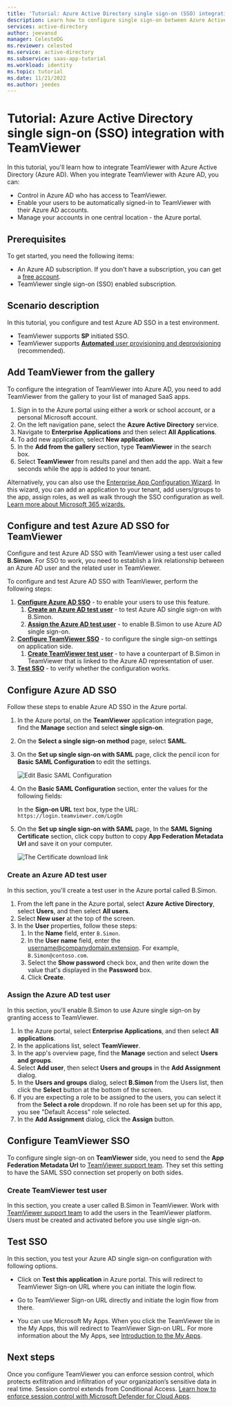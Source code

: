 ```yaml
---
title: 'Tutorial: Azure Active Directory single sign-on (SSO) integration with TeamViewer'
description: Learn how to configure single sign-on between Azure Active Directory and TeamViewer.
services: active-directory
author: jeevansd
manager: CelesteDG
ms.reviewer: celested
ms.service: active-directory
ms.subservice: saas-app-tutorial
ms.workload: identity
ms.topic: tutorial
ms.date: 11/21/2022
ms.author: jeedes
---
```


# Tutorial: Azure Active Directory single sign-on (SSO) integration with TeamViewer

In this tutorial, you'll learn how to integrate TeamViewer with Azure Active Directory (Azure AD). When you integrate TeamViewer with Azure AD, you can:

* Control in Azure AD who has access to TeamViewer.
* Enable your users to be automatically signed-in to TeamViewer with their Azure AD accounts.
* Manage your accounts in one central location - the Azure portal.

## Prerequisites

To get started, you need the following items:

* An Azure AD subscription. If you don't have a subscription, you can get a [free account](https://azure.microsoft.com/free/).
* TeamViewer single sign-on (SSO) enabled subscription.

## Scenario description

In this tutorial, you configure and test Azure AD SSO in a test environment.

* TeamViewer supports **SP** initiated SSO.
* TeamViewer supports [**Automated** user provisioning and deprovisioning](teamviewer-provisioning-tutorial.md) (recommended).

## Add TeamViewer from the gallery

To configure the integration of TeamViewer into Azure AD, you need to add TeamViewer from the gallery to your list of managed SaaS apps.

1. Sign in to the Azure portal using either a work or school account, or a personal Microsoft account.
1. On the left navigation pane, select the **Azure Active Directory** service.
1. Navigate to **Enterprise Applications** and then select **All Applications**.
1. To add new application, select **New application**.
1. In the **Add from the gallery** section, type **TeamViewer** in the search box.
1. Select **TeamViewer** from results panel and then add the app. Wait a few seconds while the app is added to your tenant.

 Alternatively, you can also use the [Enterprise App Configuration Wizard](https://portal.office.com/AdminPortal/home?Q=Docs#/azureadappintegration). In this wizard, you can add an application to your tenant, add users/groups to the app, assign roles, as well as walk through the SSO configuration as well. [Learn more about Microsoft 365 wizards.](/microsoft-365/admin/misc/azure-ad-setup-guides)

## Configure and test Azure AD SSO for TeamViewer

Configure and test Azure AD SSO with TeamViewer using a test user called **B.Simon**. For SSO to work, you need to establish a link relationship between an Azure AD user and the related user in TeamViewer.

To configure and test Azure AD SSO with TeamViewer, perform the following steps:

1. **[Configure Azure AD SSO](#configure-azure-ad-sso)** - to enable your users to use this feature.
    1. **[Create an Azure AD test user](#create-an-azure-ad-test-user)** - to test Azure AD single sign-on with B.Simon.
    1. **[Assign the Azure AD test user](#assign-the-azure-ad-test-user)** - to enable B.Simon to use Azure AD single sign-on.
1. **[Configure TeamViewer SSO](#configure-teamviewer-sso)** - to configure the single sign-on settings on application side.
    1. **[Create TeamViewer test user](#create-teamviewer-test-user)** - to have a counterpart of B.Simon in TeamViewer that is linked to the Azure AD representation of user.
1. **[Test SSO](#test-sso)** - to verify whether the configuration works.

## Configure Azure AD SSO

Follow these steps to enable Azure AD SSO in the Azure portal.

1. In the Azure portal, on the **TeamViewer** application integration page, find the **Manage** section and select **single sign-on**.
1. On the **Select a single sign-on method** page, select **SAML**.
1. On the **Set up single sign-on with SAML** page, click the pencil icon for **Basic SAML Configuration** to edit the settings.

   ![Edit Basic SAML Configuration](common/edit-urls.png)

1. On the **Basic SAML Configuration** section, enter the values for the following fields:

    In the **Sign-on URL** text box, type the URL: `https://login.teamviewer.com/LogOn`

1. On the **Set up single sign-on with SAML** page, In the **SAML Signing Certificate** section, click copy button to copy **App Federation Metadata Url** and save it on your computer.

	![The Certificate download link](common/copy-metadataurl.png)

### Create an Azure AD test user

In this section, you'll create a test user in the Azure portal called B.Simon.

1. From the left pane in the Azure portal, select **Azure Active Directory**, select **Users**, and then select **All users**.
1. Select **New user** at the top of the screen.
1. In the **User** properties, follow these steps:
   1. In the **Name** field, enter `B.Simon`.  
   1. In the **User name** field, enter the username@companydomain.extension. For example, `B.Simon@contoso.com`.
   1. Select the **Show password** check box, and then write down the value that's displayed in the **Password** box.
   1. Click **Create**.

### Assign the Azure AD test user

In this section, you'll enable B.Simon to use Azure single sign-on by granting access to TeamViewer.

1. In the Azure portal, select **Enterprise Applications**, and then select **All applications**.
1. In the applications list, select **TeamViewer**.
1. In the app's overview page, find the **Manage** section and select **Users and groups**.
1. Select **Add user**, then select **Users and groups** in the **Add Assignment** dialog.
1. In the **Users and groups** dialog, select **B.Simon** from the Users list, then click the **Select** button at the bottom of the screen.
1. If you are expecting a role to be assigned to the users, you can select it from the **Select a role** dropdown. If no role has been set up for this app, you see "Default Access" role selected.
1. In the **Add Assignment** dialog, click the **Assign** button.

## Configure TeamViewer SSO

To configure single sign-on on **TeamViewer** side, you need to send the **App Federation Metadata Url** to [TeamViewer support team](https://community.teamviewer.com/). They set this setting to have the SAML SSO connection set properly on both sides.

### Create TeamViewer test user

In this section, you create a user called B.Simon in TeamViewer. Work with [TeamViewer support team](https://community.teamviewer.com/) to add the users in the TeamViewer platform. Users must be created and activated before you use single sign-on.

## Test SSO 

In this section, you test your Azure AD single sign-on configuration with following options. 

* Click on **Test this application** in Azure portal. This will redirect to TeamViewer Sign-on URL where you can initiate the login flow. 

* Go to TeamViewer Sign-on URL directly and initiate the login flow from there.

* You can use Microsoft My Apps. When you click the TeamViewer tile in the My Apps, this will redirect to TeamViewer Sign-on URL. For more information about the My Apps, see [Introduction to the My Apps](https://support.microsoft.com/account-billing/sign-in-and-start-apps-from-the-my-apps-portal-2f3b1bae-0e5a-4a86-a33e-876fbd2a4510).

## Next steps

Once you configure TeamViewer you can enforce session control, which protects exfiltration and infiltration of your organization’s sensitive data in real time. Session control extends from Conditional Access. [Learn how to enforce session control with Microsoft Defender for Cloud Apps](/cloud-app-security/proxy-deployment-any-app).
